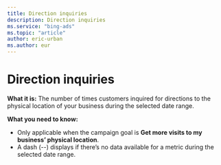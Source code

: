 ```yaml
---
title: Direction inquiries
description: Direction inquiries
ms.service: "bing-ads"
ms.topic: "article"
author: eric-urban
ms.author: eur
---
```


# Direction inquiries

**What it is:**  The number of times customers inquired for directions to the physical location of your business during the selected date range.

**What you need to know:**
- Only applicable when the campaign goal is **Get more visits to my business’ physical location**.
- A dash (--) displays if there’s no data available for a metric during the selected date range.


